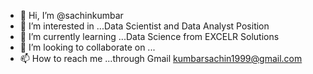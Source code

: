 - 👋 Hi, I’m @sachinkumbar
- 👀 I’m interested in ...Data Scientist and Data Analyst Position
- 🌱 I’m currently learning ...Data Science from EXCELR Solutions
- 💞️ I’m looking to collaborate on ...
- 📫 How to reach me ...through Gmail kumbarsachin1999@gmail.com

<!---
sachinkumbar/sachinkumbar is a ✨ special ✨ repository because its `README.md` (this file) appears on your GitHub profile.
You can click the Preview link to take a look at your changes.
--->
